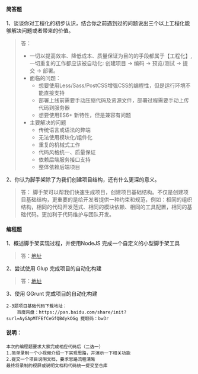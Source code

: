 #### 简答题

1、谈谈你对工程化的初步认识，结合你之前遇到过的问题说出三个以上工程化能够解决问题或者带来的价值。

>答：
>   - 一切以提高效率、降低成本、质量保证为目的的手段都属于【工程化】,一切重复的工作都应该被自动化: 创建项目 -> 编码 -> 预览/测试 -> 提交 -> 部署。
>   - 面临的问题：
>       - 想要使用Less/Sass/PostCSS增强CSS的编程性，但是运行环境不能直接支持
>       - 部署上线前需要手动压缩代码及资源文件，部署过程需要手动上传代码到服务器
>       - 想要使用ES6+ 新特性，但是兼容有问题
>   - 主要解决的问题
>       - 传统语言或语法的弊端
>       - 无法使用模块化/组件化
>       - 重复的机械式工作
>       - 代码风格统一、质量保证
>       - 依赖后端服务接口支持
>       - 整体依赖后端项目

2、你认为脚手架除了为我们创建项目结构，还有什么更深的意义。

>答：
>   脚手架可以帮我们快速生成项目，创建项目基础结构。不仅是创建项目基础结构，更重要的是给开发者提供一种约束和规范，例如：相同的组织结构，相同的代码开发范式、相同的模块依赖、相同的工具配置，相同的基础代码。更加利于代码维护与团队开发。

#### 编程题

1、概述脚手架实现过程，并使用NodeJS 完成一个自定义的小型脚手架工具

>答：[地址](https://github.com/siyiyan/fed-e-task-02-01/tree/master/demo-plop)

2、尝试使用 Glup 完成项目的自动化构建

>答：[地址](https://github.com/siyiyan/fed-e-task-02-01/tree/master/gulp/pages-boilerplate)

3、使用 GGrunt 完成项目的自动化构建

    2-3题项目基础代码下载地址：
        百度网盘：https://pan.baidu.com/share/init?surl=AyGApMTFEfCeGfQBdykOGg 提取码：bw3r

#### 说明：

    本次的编程题要求大家完成相应代码后（二选一）
    1.简单录制一个小视频介绍一下实现思路，并演示一下相关功能
    2.提交一个项目说明文档，要求思路流程清晰
    最终将录制的视屏或说明文档和代码统一提交至仓库
